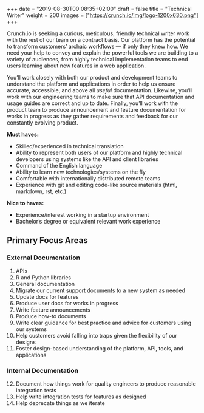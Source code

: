 +++
date = "2019-08-30T00:08:35+02:00"
draft = false
title = "Technical Writer"
weight = 200
images = ["https://crunch.io/img/logo-1200x630.png"]
+++

Crunch.io is seeking a curious, meticulous, friendly technical writer work with the rest of our team on a contract basis. Our platform has the potential to transform customers’ archaic workflows — if only they knew how. We need your help to convey and explain the powerful tools we are building to a variety of audiences, from highly technical implementation teams to end users learning about new features in a web application.

You’ll work closely with both our product and development teams to understand the platform and applications in order to help us ensure accurate, accessible, and above all *useful* documentation. Likewise, you’ll work with our engineering teams to make sure that API documentation and usage guides are correct and up to date. Finally, you’ll work with the product team to produce announcement and feature documentation for works in progress as they gather requirements and feedback for our constantly evolving product.

**Must haves:**

* Skilled/experienced in technical translation
* Ability to represent both users of our platform and highly technical developers using systems like the API and client libraries
* Command of the English language
* Ability to learn new technologies/systems on the fly
* Comfortable with internationally distributed remote teams
* Experience with git and editing code-like source materials (html, markdown, rst, etc.)

**Nice to haves:**

* Experience/interest working in a startup environment
* Bachelor’s degree or equivalent relevant work experience

## Primary Focus Areas

### External Documentation
1. APIs
2. R and Python libraries
3. General documentation
4. Migrate our current support documents to a new system as needed
5. Update docs for features
6. Produce user docs for works in progress
7. Write feature announcements
8. Produce how-to documents
9. Write clear guidance for best practice and advice for customers using our systems
10. Help customers avoid falling into traps given the flexibility of our designs
11. Foster design-based understanding of the platform, API, tools, and applications

### Internal Documentation

12. Document how things work for quality engineers to produce reasonable integration tests
13. Help write integration tests for features as designed
14. Help deprecate things as we iterate

